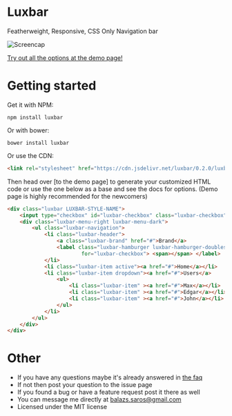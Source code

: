 # Luxbar

Featherweight, Responsive, CSS Only Navigation bar

![Screencap](blob:http://imgur.com/20520e25-b780-4b9b-b6f0-e64a1881f2df)

[Try out all the options at the demo page!](https://balzss.github.io/luxbar/demo)

# Getting started

Get it with NPM:

```
npm install luxbar
```

Or with bower:

```
bower install luxbar
```

Or use the CDN:
```html
<link rel="stylesheet" href="https://cdn.jsdelivr.net/luxbar/0.2.0/luxbar.min.css">
```

Then head over [to the demo page] to generate your customized HTML code or use
the one below as a base and see the docs for options. (Demo page is highly
recommended for the newcomers)

```html
<div class="luxbar LUXBAR-STYLE-NAME">
    <input type="checkbox" id="luxbar-checkbox" class="luxbar-checkbox">
    <div class="luxbar-menu-right luxbar-menu-dark">
        <ul class="luxbar-navigation">
            <li class="luxbar-header">
                <a class="luxbar-brand" href="#">Brand</a>
                <label class="luxbar-hamburger luxbar-hamburger-doublespin"
                        for="luxbar-checkbox"> <span></span> </label>
            </li>
            <li class="luxbar-item active"><a href="#">Home</a></li>
            <li class="luxbar-item dropdown"><a href="#">Users</a>
                <ul>
                    <li class="luxbar-item" ><a href="#">Max</a></li>
                    <li class="luxbar-item" ><a href="#">Edgar</a></li>
                    <li class="luxbar-item" ><a href="#">John</a></li>
                </ul>
            </li>
        </ul>
    </div>
</div>
```

# Other
- If you have any questions maybe it's already answered in [the faq](https://github.com/balzss/luxbar/blob/master/docs/faq.md)
- If not then post your question to the issue page
- If you found a bug or have a feature request post it there as well
- You can message me directly at [balazs.saros@gmail.com](mailto:balazs.saros@gmail.com)
- Licensed under the MIT license
